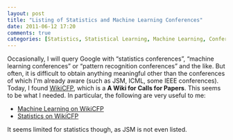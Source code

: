 ```yaml
---
layout: post
title: "Listing of Statistics and Machine Learning Conferences"
date: 2011-06-12 17:20
comments: true
categories: [Statistics, Statistical Learning, Machine Learning, Conferences]
---
```


Occasionally, I will query Google with “statistics conferences”, “machine learning conferences” or “pattern recognition conferences” and the like. But often, it is difficult to obtain anything
meaningful other than the conferences of which I'm already aware (such as JSM, ICML, some IEEE conferences). Today, I found [WikiCFP](http://www.wikicfp.com/cfp/), which is a __A Wiki for Calls for
Papers__. This seems to be what I needed. In particular, the following are very useful to me:

* [Machine Learning on WikiCFP](http://www.wikicfp.com/cfp/call?conference=machine%20learning)
* [Statistics on WikiCFP](http://www.wikicfp.com/cfp/call?conference=statistics)

It seems limited for statistics though, as JSM is not even listed.